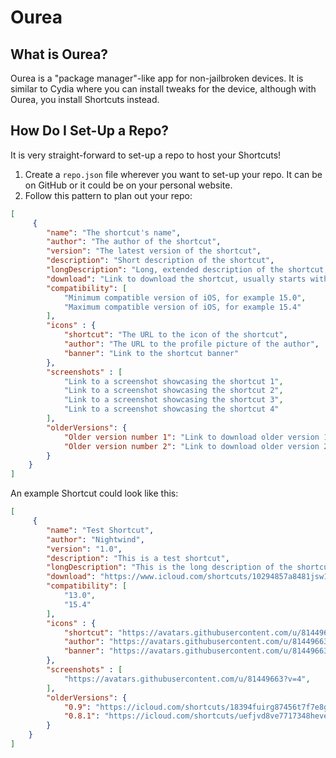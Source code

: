 # Ourea

## What is Ourea?
Ourea is a "package manager"-like app for non-jailbroken devices. It is similar to Cydia where you can install tweaks for the device, although with Ourea, you install Shortcuts instead.

## How Do I Set-Up a Repo?
It is very straight-forward to set-up a repo to host your Shortcuts!

1) Create a `repo.json` file wherever you want to set-up your repo. It can be on GitHub or it could be on your personal website.
2) Follow this pattern to plan out your repo:
```json
[
     {
        "name": "The shortcut's name",
        "author": "The author of the shortcut",
        "version": "The latest version of the shortcut",  
        "description": "Short description of the shortcut",
        "longDescription": "Long, extended description of the shortcut, you could also implement a changelog here",
        "download": "Link to download the shortcut, usually starts with https://www.icloud.com/shortcuts/...",
        "compatibility": [
            "Minimum compatible version of iOS, for example 15.0",
            "Maximum compatible version of iOS, for example 15.4"
        ],
        "icons" : {
            "shortcut": "The URL to the icon of the shortcut",
            "author": "The URL to the profile picture of the author",
            "banner": "Link to the shortcut banner"
        },
        "screenshots" : [
            "Link to a screenshot showcasing the shortcut 1",
            "Link to a screenshot showcasing the shortcut 2",
            "Link to a screenshot showcasing the shortcut 3",
            "Link to a screenshot showcasing the shortcut 4"
        ],
        "olderVersions": {
            "Older version number 1": "Link to download older version 1",
            "Older version number 2": "Link to download older version 2"
        }
    }
]
```

An example Shortcut could look like this:
```json
[
     {
        "name": "Test Shortcut",
        "author": "Nightwind",
        "version": "1.0",  
        "description": "This is a test shortcut",
        "longDescription": "This is the long description of the shortcut",
        "download": "https://www.icloud.com/shortcuts/10294857a8481jsw1919358",
        "compatibility": [
            "13.0",
            "15.4"
        ],
        "icons" : {
            "shortcut": "https://avatars.githubusercontent.com/u/81449663?v=4",
            "author": "https://avatars.githubusercontent.com/u/81449663?v=4",
            "banner": "https://avatars.githubusercontent.com/u/81449663?v=4"
        },
        "screenshots" : [
            "https://avatars.githubusercontent.com/u/81449663?v=4",
        ],
        "olderVersions": {
            "0.9": "https://icloud.com/shortcuts/18394fuirg87456t7f7e8g98",
            "0.8.1": "https://icloud.com/shortcuts/uefjvd8ve7717348heve354556"
        }
    }
]
```
